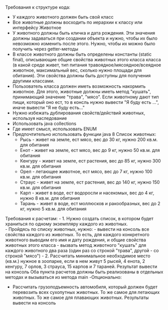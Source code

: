 Требования к структуре кода:
-	У каждого животного должен быть свой класс
-	Все животные должны восходить по иерархии к классу или интерфейсу Животное
-	У животного должны быть кличка и дата рождения. Эти значения должны задаваться при создании объекта и нужно, чтобы их было невозможно изменить после этого. Нужно, чтобы их можно было получить через getter-методы
-	В классе животного должны быть определены константы (static final), описывающие общие свойства животных этого класса класса (в какой среде живет, тип питания травоядное/мясоядное/всеядное животное, максимальный вес, сколько нужно площади для обитания). Эти свойства должны быть доступны для получения другими классами.
-	Пользователь класса должен иметь возможность накормить животное. Для этого, животные должны иметь метод "кушать", принимающий значение "трава", "мясо". Если животному дают тип пищи, который оно ест, то в консль нужно вывести "Я буду есть ...", иначе вывести "Я не буду есть..."
-	Нужно избежать дублирования свойств/действий животных, используя наследование    
-	Использовать java collections
-	Где имеет смысл, использовать ENUM
-	Предпочтительно использовать функции java 8
Список животных:
      - Рысь - живет на земле, ест мясо, вес до 30 кг, нужно 200 кв.м. для обитания
      - Енот - живет на земле, ест мясо, вес до 9 кг, нужно 50 кв.м. для обитания
      - Кенгуру - живет на земле, ест растения, вес до 85 кг, нужно 300 кв.м. для обитания
      - Орел - летающее животное, ест мясо, вес до 7 кг, нужно 100 кв.м. для обитания
      - Страус - живет на земле, ест растения, вес до 140 кг, нужно 150 кв.м. для обитания
      - Карп - живет в воде, ест водоросли и насекомых, вес до 4 кг, нужно 8 кв.м. для обитания
      - Тарань - живет в воде, ест моллюсков и ракообразных, вес до 2 кг, нужно 5 кв.м. для обитания

Требования к расчетам:
      - 1. Нужно создать список, в котором будет храниться по одному экземпляру каждого из животных.         
      - Пройдясь по списку животных, нужно:
            - вывести на консоль все свойства каждого из животных. То есть, для каждого конкретного животного выводим его имя и дату рождения, и общие свойства животных этого класса
            - вызвать метод животного "кушать" для каждого животного два раза (один раз со строкой "трава", другой - со строкой "мясо") 
      - 2. Рассчитать минимальное необходимое место (кв.м.) нужное в зоопарке, если в нем живут 5 рысей, 4 енота, 2 кенгуру, 7 орлов, 3 страуса, 15 карпов и 7 тараней. Результат вывести на консоль
Оба пункта расчетов должны быть реализованы в отдельных методах и вызываться из метода main
-Опционально:
- Рассчитать грузоподъемность автомобиля, который должен будет перевозить всех сухопутных животных. То же самое для летающих животных. То же самое для плавающих животных. Результаты вывести на консоль
